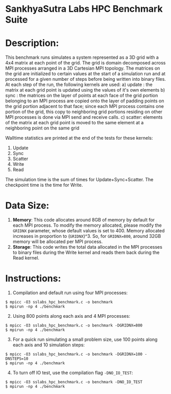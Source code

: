 # SankhyaSutra Labs HPC Benchmark Suite

Description:
============
This benchmark runs simulates a system represented as a 3D grid with a 4x4
matrix at each point of the grid. The grid is domain decomposed across MPI
processes arranged in a 3D Cartesian MPI topology. The matrices on the grid
are initialized to certain values at the start of a simulation run and at
processed for a given number of steps before being written into binary files.
At each step of the run, the following kernels are used:
a) update : the matrix at each grid point is updated using the values of it's
   own elements
b) sync   : the matrices on the layer of points at each face of the grid
   portion belonging to an MPI process are copied onto the layer of padding
   points on the grid portion adjacent to that face; since each MPI process
   contains one portion of the grid, this copy to neighboring grid portions
   residing on other MPI processes is done via MPI send and receive calls.
c) scatter: elements of the matrix at each grid point is moved to the same
   element at a neighboring point on the same grid

Walltime statistics are printed at the end of the tests for these kernels:
1. Update
2. Sync
3. Scatter
4. Write
5. Read

The simulation time is the sum of times for Update+Sync+Scatter. The
checkpoint time is the time for Write.

Data Size:
==========
1. **Memory**: This code allocates around 8GB of memory by default for
each MPI process. To modify the memory allocated, please modify the
`GRIDNX` parameter, whose default values is set to 400. Memory allocated
increases in proportion to (`GRIDNX`)^3. So, for `GRIDNX=800`, around 32GB
memory will be allocated per MPI process.
2. **Storage**: This code writes the total data allocated in the MPI
processes to binary files during the Write kernel and reads them back
during the Read kernel.

Instructions:
=============
1. Compilation and default run using four MPI processes:
```
$ mpicc -O3 sslabs_hpc_benchmark.c -o benchmark
$ mpirun -np 4 ./benchmark
```
2. Using 800 points along each axis and 4 MPI processes:
```
$ mpicc -O3 sslabs_hpc_benchmark.c -o benchmark -DGRIDNX=800
$ mpirun -np 4 ./benchmark
```
3. For a quick run simulating a small problem size, use 100 points
along each axis and 10 simulation steps:
```
$ mpicc -O3 sslabs_hpc_benchmark.c -o benchmark -DGRIDNX=100 -DNSTEPS=10
$ mpirun -np 4 ./benchmark
```
4. To turn off IO test, use the compilation flag `-DNO_IO_TEST`:
```
$ mpicc -O3 sslabs_hpc_benchmark.c -o benchmark -DNO_IO_TEST
$ mpirun -np 4 ./benchmark
```
